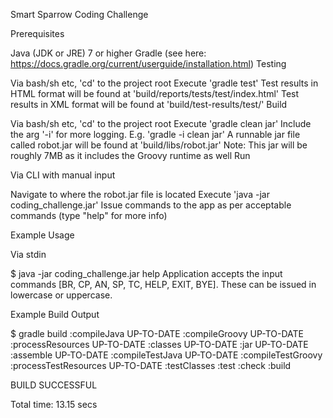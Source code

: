 Smart Sparrow Coding Challenge

Prerequisites

Java (JDK or JRE) 7 or higher
Gradle (see here: https://docs.gradle.org/current/userguide/installation.html)
Testing

Via bash/sh etc, 'cd' to the project root
Execute 'gradle test'
Test results in HTML format will be found at 'build/reports/tests/test/index.html'
Test results in XML format will be found at 'build/test-results/test/'
Build

Via bash/sh etc, 'cd' to the project root
Execute 'gradle clean jar'
Include the arg '-i' for more logging. E.g. 'gradle -i clean jar'
A runnable jar file called robot.jar will be found at 'build/libs/robot.jar'
Note: This jar will be roughly 7MB as it includes the Groovy runtime as well
Run

Via CLI with manual input

Navigate to where the robot.jar file is located
Execute 'java -jar coding_challenge.jar'
Issue commands to the app as per acceptable commands (type "help" for more info)

Example Usage

Via stdin

$ java -jar coding_challenge.jar
help
Application accepts the input commands [BR, CP, AN, SP, TC, HELP, EXIT, BYE].
These can be issued in lowercase or uppercase.


Example Build Output

$ gradle build
  :compileJava UP-TO-DATE
  :compileGroovy UP-TO-DATE
  :processResources UP-TO-DATE
  :classes UP-TO-DATE
  :jar UP-TO-DATE
  :assemble UP-TO-DATE
  :compileTestJava UP-TO-DATE
  :compileTestGroovy
  :processTestResources UP-TO-DATE
  :testClasses
  :test
  :check
  :build

BUILD SUCCESSFUL

Total time: 13.15 secs
